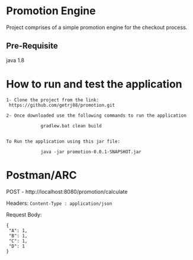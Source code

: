 # Promotion Engine
Project comprises of a simple promotion engine for the checkout process. 

## Pre-Requisite
java 1.8

# How to run and test the application
	1- Clone the project from the link:
	 https://github.com/getrj08/promotion.git
 
	2- Once downloaded use the following commands to run the application

                 gradlew.bat clean build


	To Run the application using this jar file:

                 java -jar promotion-0.0.1-SNAPSHOT.jar
                 
 # Postman/ARC
POST - http://localhost:8080/promotion/calculate

Headers:
```Content-Type : application/json``` 


Request Body:
```
{
 "A": 1,
 "B": 1,
 "C": 1,
 "D": 1
}
```

